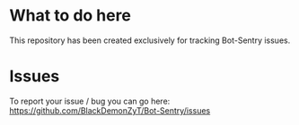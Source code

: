 # What to do here
This repository has been created exclusively for tracking Bot-Sentry issues.

# Issues
To report your issue / bug you can go here: https://github.com/BlackDemonZyT/Bot-Sentry/issues
